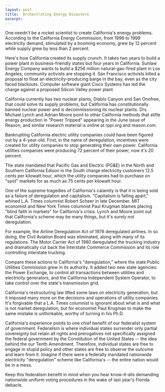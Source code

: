 ```yaml
---
layout: post
title:  Orchestrating Energy Disastere
excerpt:
---
```




            

    

            

One needn't be a rocket scientist to create California's energy problems. According to the California Energy Commission, from 1996 to 1999 electricity demand, stimulated by a booming economy, grew by 12 percent while supply grew by less than 2 percent. 


Here's how California created its supply crunch. It takes two years to build a power plant in business-friendly states but four years in California. Sunlaw Energy Company wants to build a $256 million natural-gas-fired plant in Los Angeles; community activists are stopping it. San Francisco activists killed a proposal to float an electricity-producing barge in the bay, even as the city faced blackouts. Computer software giant Cisco Systems has led the charge against a proposed Silicon Valley power plant. 


California currently has two nuclear plants, Diablo Canyon and San Onofree, that could solve its supply problems, but California has constitutionally banned nuclear power and is decommissioning its nuclear plants. Drs. Michael Lynch and Adrian Moore point to other California methods that stifle energy production in "Power Tripped" appearing in the June issue of Reason, and similar research material is online at rppi.org and reason.com. 


Bankrupting California electric utility companies could have been figured out by a 4-year-old. First, in the name of deregulation, incentives were created for utility companies to stop generating their own power. California utilities companies were producing 72 percent of their power, now it's 20 percent. 


The state mandated that Pacific Gas and Electric (PG&E) in the North and Southern California Edison in the South charge electricity customers 12.5 cents per kilowatt hour, which the utility companies had to purchase on "spot" markets for as much as 75 cents per kilowatt hour. 


One of the supreme tragedies of California's calamity is that it is being sold as a failure of deregulation and capitalism. "Capitalism is falling apart," whined L.A. Times columnist Robert Scheer in late December. MIT economist and New York Times columnist Paul Krugman blames placing "blind faith in markets" for California's crisis. Lynch and Moore point out that California's scheme may be many things, but it's surely not deregulation. 


For example, the Airline Deregulation Act of 1978 deregulated airlines. In so doing, the Civil Aviation Board was eliminated, along with many of its regulations. The Motor Carrier Act of 1980 deregulated the trucking industry and dramatically cut back the Interstate Commerce Commission and its role controlling interstate trucking. 


Compare these actions to California's "deregulation," where the state Public Utilities Commission grew in its authority. It added two new state agencies: the Power Exchange, to control all transactions between utilities and electricity generators, and the California Independent System Operator, to take control over the state's transmission grid. 


California's restructuring law lifted some laws on electricity generation, but it imposed many more on the decisions and operations of utility companies. It's forgivable that a L.A. Times columnist is ignorant about what is and what is not market deregulation, but for economist Paul Krugman to make the same mistake is unthinkable, worthy of turning in his Ph.D. 


California's experience points to one chief benefit of our federalist system of government. Federalism is where individual states surrender only partial sovereignty but retain all rights and prerogatives not specifically assigned the federal government by the Constitution of the United States -- the idea behind the our Tenth Amendment. Therefore, individual states are free to engage in stupid policy and other states are free to observe the outcome and learn from it. Imagine if there were a federally mandated nationwide electricity "deregulation" scheme like California's -- the entire nation would be in a mess. 


Keep this federalism benefit in mind when you hear know-it-alls demanding nationwide uniform voting procedures in the wake of last year's Florida debacle. 

        
